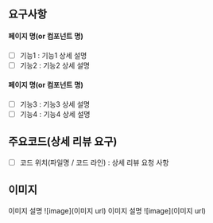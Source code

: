 ## 요구사항
#### 페이지 명(or 컴포넌트 명)
  - [ ] 기능1 : 기능1 상세 설명
  - [ ] 기능2 : 기능2 상세 설명
#### 페이지 명(or 컴포넌트 명)
  - [ ] 기능3 : 기능3 상세 설명
  - [ ] 기능4 : 기능4 상세 설명

## 주요코드(상세 리뷰 요구)
  - [ ] 코드 위치(파일명 / 코드 라인) : 상세 리뷰 요청 사항

## 이미지
이미지 설명
![image](이미지 url)
이미지 설명
![image](이미지 url)
